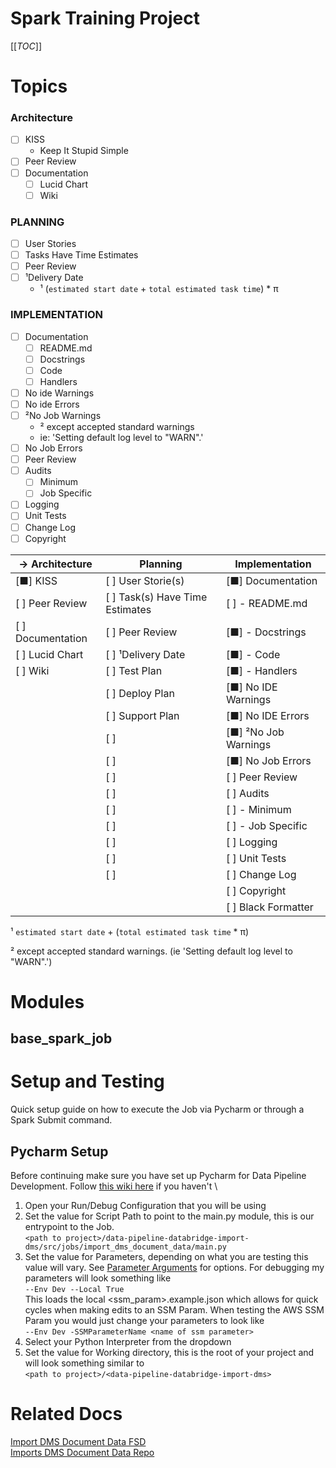 # Spark Training Project

[[_TOC_]]

# Topics

### Architecture

* [ ] KISS
    * Keep It Stupid Simple
* [ ] Peer Review
* [ ] Documentation
    * [ ] Lucid Chart
    * [ ] Wiki

### PLANNING

* [ ] User Stories
* [ ] Tasks Have Time Estimates
* [ ] Peer Review
* [ ] ¹Delivery Date
    * ¹ (`estimated start date` + `total estimated task time`) * π

### IMPLEMENTATION

* [ ] Documentation
    * [ ] README.md
    * [ ] Docstrings
    * [ ] Code
    * [ ] Handlers
* [ ] No ide Warnings
* [ ] No ide Errors
* [ ] ²No Job Warnings
    * ² except accepted standard warnings
    * ie: 'Setting default log level to \"WARN\".'
* [ ] No Job Errors
* [ ] Peer Review
* [ ] Audits
    * [ ] Minimum
    * [ ] Job Specific
* [ ] Logging
* [ ] Unit Tests
* [ ] Change Log
* [ ] Copyright

| → Architecture    | Planning                        | Implementation       |
|-------------------|---------------------------------|----------------------|
| [■] KISS          | [ ] User Storie(s)              | [■] Documentation    |
| [ ] Peer Review   | [ ] Task(s) Have Time Estimates | [ ] - README.md      |
| [ ] Documentation | [ ] Peer Review                 | [■] - Docstrings     |
| [ ] Lucid Chart   | [ ] ¹Delivery Date              | [■] - Code           |
| [ ] Wiki          | [ ] Test Plan                   | [■] - Handlers       |
|                   | [ ] Deploy Plan                 | [■] No IDE Warnings  |
|                   | [ ] Support Plan                | [■] No IDE Errors    |
|                   | [ ]                             | [■] ²No Job Warnings |
|                   | [ ]                             | [■] No Job Errors    |
|                   | [ ]                             | [ ] Peer Review      |
|                   | [ ]                             | [ ] Audits           |
|                   | [ ]                             | [ ] - Minimum        |
|                   | [ ]                             | [ ] - Job Specific   |
|                   | [ ]                             | [ ] Logging          |
|                   | [ ]                             | [ ] Unit Tests       |
|                   | [ ]                             | [ ] Change Log       |
|                   |                                 | [ ] Copyright        |
|                   |                                 | [ ] Black Formatter  |
¹ `estimated start date` + (`total estimated task time` * π) 

² except accepted standard warnings. (ie 'Setting default log level to "WARN".')

# Modules
## base_spark_job

## 

# Setup and Testing
Quick setup guide on how to execute the Job via Pycharm or through a Spark Submit
command.

## Pycharm Setup
Before continuing make sure you have set up Pycharm for Data Pipeline Development. Follow [this wiki
here](https://berkadiadevops.visualstudio.com/Polaris/_wiki/wikis/Polaris.wiki/6759/Setting-Up-Pycharm-for-Data-Pipeline-Development) 
if you haven't \

1. Open your Run/Debug Configuration that you will be using
2. Set the value for Script Path to point to the main.py module, this is our entrypoint to the 
   Job.  \
   `<path to project>/data-pipeline-databridge-import-dms/src/jobs/import_dms_document_data/main.py` 
3. Set the value for Parameters, depending on what you are testing this value will vary. See
    [Parameter Arguments](#parameter-arguments) for options. For debugging my parameters will look
   something like \
   `--Env Dev --Local True` \
   This loads the local <ssm_param>.example.json which allows for quick cycles when making edits to an
   SSM Param. When testing the AWS SSM Param you would just change your parameters to look like \
   `--Env Dev -SSMParameterName <name of ssm parameter>`
4. Select your Python Interpreter from the dropdown
5. Set the value for Working directory, this is the root of your project and will look something 
    similar to \
   `<path to project>/<data-pipeline-databridge-import-dms>`
   
# Related Docs
[Import DMS Document Data FSD](https://lucid.app/lucidchart/77185a06-1e34-4151-b490-b68678f3214e/edit?invitationId=inv_bded16c3-287c-4dbe-bf7d-597ab43e7bfa&page=0_0#) \
[Imports DMS Document Data Repo](https://dev.azure.com/berkadiadevops/Polaris/_git/data-pipeline-databridge-import-dms)
